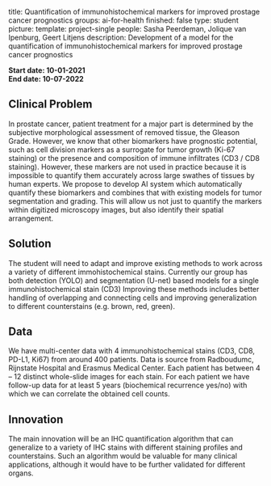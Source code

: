 title: Quantification of immunohistochemical markers for improved prostage cancer prognostics
groups: ai-for-health
finished: false
type: student
picture: 
template: project-single
people: Sasha Peerdeman, Jolique van Ipenburg, Geert Litjens
description: Development of a model for the quantification of immunohistochemical markers for improved prostage cancer prognostics

**Start date: 10-01-2021** <br>
**End date: 10-07-2022**

## Clinical Problem
In prostate cancer, patient treatment for a major part is determined by the subjective morphological assessment of removed tissue, the Gleason Grade. However, we know that other biomarkers have prognostic potential, such as cell division markers as a surrogate for tumor growth (Ki-67 staining) or the presence and composition of immune infiltrates (CD3 / CD8 staining). However, these markers are not used in practice because it is impossible to quantify them accurately across large swathes of tissues by human experts. We propose to develop AI system which automatically quantify these biomarkers and combines that with existing models for tumor segmentation and grading. This will allow us not just to quantify the markers within digitized microscopy images, but also identify their spatial arrangement.

## Solution
The student will need to adapt and improve existing methods to work across a variety of different immohistochemical stains. Currently our group has both detection (YOLO) and segmentation (U-net) based models for a single immunohistochemical stain (CD3) Improving these methods includes better handling of overlapping and connecting cells and improving generalization to different counterstains (e.g. brown, red, green).

## Data
We have multi-center data with 4 immunohistochemical stains (CD3, CD8, PD-L1, Ki67) from around 400 patients. Data is source from Radboudumc, Rijnstate Hospital and Erasmus Medical Center. Each patient has between 4 – 12 distinct whole-slide images for each stain. For each patient we have follow-up data for at least 5 years (biochemical recurrence yes/no) with which we can correlate the obtained cell counts.

## Innovation
The main innovation will be an IHC quantification algorithm that can generalize to a variety of IHC stains with different staining profiles and counterstains. Such an algorithm would be valuable for many clinical applications, although it would have to be further validated for different organs.
